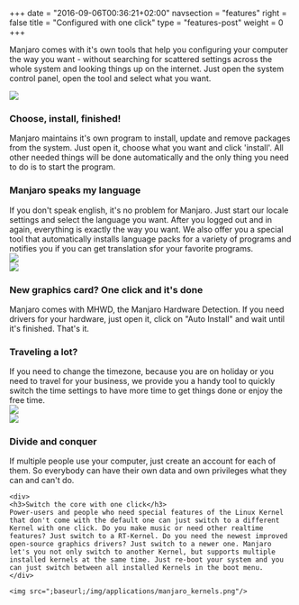 +++
date = "2016-09-06T00:36:21+02:00"
navsection = "features"
right = false
title = "Configured with one click"
type = "features-post"
weight = 0
+++

Manjaro comes with it's own tools that help you configuring your computer the way you want - without searching for scattered settings across the whole system and looking things up on the internet. Just open the system control panel, open the tool and select what you want.


<section id="pamac" >
  <div class="feature-screenshot-fan">
    <img src=";baseurl;/img/applications/manjaro_pamac.png"/>
    <div>
    <h3>Choose, install, finished!</h3>
    Manjaro maintains it's own program to install, update and remove packages from the system. Just open it, choose what you want and click 'install'. All other needed things will be done automatically and the only thing you need to do is to start the program.
    </div>
  </div>
</section>
<section id="locale" >
  <div class="feature-screenshot-fan">
    <div >
    <h3>Manjaro speaks my language</h3>
    If you don't speak english, it's no problem for Manjaro. Just start our locale settings and select the language you want. After you logged out and in again, everything is exactly the way you want. We also offer you a special tool that automatically installs language packs for a variety of programs and notifies you if you can get translation sfor your favorite programs.
    </div>
    <img src=";baseurl;/img/applications/manjaro_locale.png"/>
  </div>
</section>
<section id="mhwd" >
  <div class="feature-screenshot-fan">
    <img src=";baseurl;/img/applications/manjaro_mhwd.png"/>
    <div>
    <h3>New graphics card? One click and it's done</h3>
    Manjaro comes with MHWD, the Manjaro Hardware Detection. If you need drivers for your hardware, just open it, click on "Auto Install" and wait until it's finished. That's it.
    </div>
  </div>
</section>
<section id="timeanddate" >
  <div class="feature-screenshot-fan">
    <div>
    <h3>Traveling a lot?</h3>
    If you need to change the timezone, because you are on holiday or you need to travel for your business, we provide you a handy tool to quickly switch the time settings to have more time to get things done or enjoy the free time.
    </div>
    <img src=";baseurl;/img/applications/manjaro_locale.png"/>
  </div>
</section>
<section id="useraccounts" >
  <div class="feature-screenshot-fan">
    <img src=";baseurl;/img/applications/manjaro_useraccounts.png"/>
    <div>
    <h3>Divide and conquer</h3>
    If multiple people use your computer, just create an account for each of them. So everybody can have their own data and own privileges what they can and can't do.
    </div>
  </div>
</section>
<section id="kernel" >
  <div class="feature-screenshot-fan">

    <div>
    <h3>Switch the core with one click</h3>
    Power-users and people who need special features of the Linux Kernel that don't come with the default one can just switch to a different Kernel with one click. Do you make music or need other realtime features? Just switch to a RT-Kernel. Do you need the newest improved open-source graphics drivers? Just switch to a newer one. Manjaro let's you not only switch to another Kernel, but supports multiple installed kernels at the same time. Just re-boot your system and you can just switch between all installed Kernels in the boot menu.
    </div>

    <img src=";baseurl;/img/applications/manjaro_kernels.png"/>

  </div>
</section>

